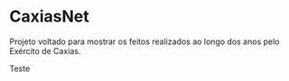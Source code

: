 # CaxiasNet
Projeto voltado para mostrar os feitos realizados ao longo dos anos pelo Exército de Caxias.

Teste
